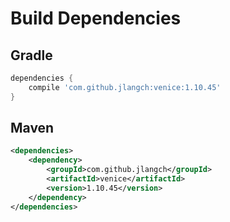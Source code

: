 # Build Dependencies


## Gradle

```groovy
dependencies {
    compile 'com.github.jlangch:venice:1.10.45'
}
```

## Maven

```xml
<dependencies>
    <dependency>
        <groupId>com.github.jlangch</groupId>
        <artifactId>venice</artifactId>
        <version>1.10.45</version>
    </dependency>
</dependencies>
```
